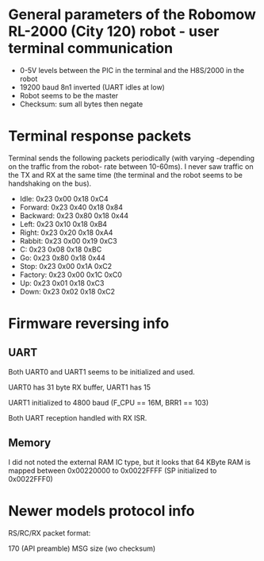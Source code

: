 # General parameters of the Robomow RL-2000 (City 120) robot - user terminal communication
 * 0-5V levels between the PIC in the terminal and the H8S/2000 in the robot
 * 19200 baud 8n1 inverted (UART idles at low)
 * Robot seems to be the master
 * Checksum: sum all bytes then negate
 
# Terminal response packets
Terminal sends the following packets periodically (with varying -depending on the traffic from the robot- rate between 10-60ms). 
I never saw traffic on the TX and RX at the same time (the terminal and the robot seems to be handshaking on the bus).

* Idle:     0x23 0x00 0x18 0xC4
* Forward:  0x23 0x40 0x18 0x84
* Backward: 0x23 0x80 0x18 0x44
* Left:     0x23 0x10 0x18 0xB4
* Right:    0x23 0x20 0x18 0xA4
* Rabbit:   0x23 0x00 0x19 0xC3
* C:        0x23 0x08 0x18 0xBC
* Go:       0x23 0x80 0x18 0x44
* Stop:     0x23 0x00 0x1A 0xC2
* Factory:  0x23 0x00 0x1C 0xC0
* Up:       0x23 0x01 0x18 0xC3
* Down:     0x23 0x02 0x18 0xC2

# Firmware reversing info

## UART 
Both UART0 and UART1 seems to be initialized and used.

UART0 has 31 byte RX buffer, UART1 has 15 

UART1 initialized to 4800 baud (F_CPU == 16M, BRR1 == 103)

Both UART reception handled with RX ISR.

## Memory 
I did not noted the external RAM IC type, but it looks that 64 KByte RAM is mapped between 0x00220000 to 0x0022FFFF (SP initialized to 0x0022FFF0)


# Newer models protocol info
RS/RC/RX packet format:

170 (API preamble)
MSG size (wo checksum)

